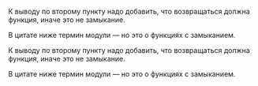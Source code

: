 К выводу по второму пункту надо добавить, что возвращаться должна функция, иначе это не замыкание.  

В цитате ниже термин модули — но это о функциях с замыканием.

К выводу по второму пункту надо добавить, что возвращаться должна функция, иначе это не замыкание.  

В цитате ниже термин модули — но это о функциях с замыканием.